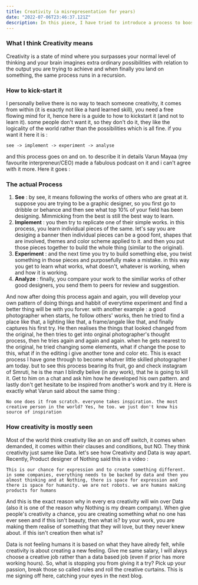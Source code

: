 ```yaml
---
title: Creativity (a misrepresentation for years)
date: "2022-07-06T23:46:37.121Z"
description: In this piece, I have tried to introduce a process to boost your creativity with practical examples. Check it out with a pre-read hint that it is not what you are thinking.
---
```

### What I think Creativity means
Creativity is a state of mind where you surpasses your normal level of thinking and your brain imagines extra ordinary possibilities with relation to the output you are trying to achieve and when finally you land on something, the same process runs in a recursion.

### How to kick-start it
I personally belive there is no way to teach someone creativity, it comes from within (it is exactly not like a hard learned skill), you need a free flowing mind for it, hence here is a guide to how to kickstart it (and not to learn it). some people don't want it, so they don't do it, they like the logicality of the world rather than the possibilities which is all fine. if you want it here it is : 

    see -> implement -> experiment -> analyse
and this process goes on and on. to describe it in details Varun Mayaa (my favourite interpreneur/CEO) made a fabulous podcast on it and i can't agree with it more. Here it goes :
### The actual Process
1. **See** : by see, it means following the works of others who are great at it. suppose you are trying to be a graphic designer, so you first go to dribble or behance and then see what top 10% of your field has been designing. Mimmicking from the best is still the best way to learn.
2. **Implement** : you then try to replicate one of their simple works. in this process, you learn individual pieces of the same. let's say you are desiging a banner then individual pieces can be a good font, shapes that are involved, themes and color scheme applied to it. and then you put those pieces together to build the whole thing (similar to the original).
3. **Experiment** : and the next time you try to build something else, you twist something in those pieces and purposefully make a mistake. in this way you get to learn what works, what doesn't, whatever is working, when and how it is working.
4. **Analyze** : finally, you compare your work to the similiar works of other good designers, you send them to peers for review and suggestion.

And now after doing this process again and again, you will develop your own pattern of doing things and habbit of everytime experiment and find a better thing will be with you forver. with another example : a good photographer when starts, he follow others' works, then he tried to find a place like that, a lighting like that, a frame/angale like that, and finally captures his first try. He then realises the things that looked changed from the original, he then tries to get into orginal photographer's thought process, then he tries again and again and again. when he gets nearest to the original, he tried changing some elements, what if change the pose to this, what if in the editing i give another tone and color etc. This is exact process I have gone through to become whatver little skilled photographer I am today. but to see this process bearing its fruit, go and check instagram of Smruti, he is the man I blindly belive (in any work), that he is going to kill it. Get to him on a chat and ask him how he developed his own pattern. and lastly don't get hesitate to be inspired from another's work and try it. Here is exactly what Varun said about the same thing :

    No one does it from scratch. everyone takes inspiration. the most creative person in the world? Yes, he too. we just don't know his source of inspiration
### How creativity is mostly seen
Most of the world think creativity like an on and off switch, it comes when demanded, it comes within their clauses and conditions, but NO. They think creativity just same like Data. let's see how Creativity and Data is way apart. Recently, Product designer of Nothing said this in a video :

    This is our chance for expression and to create something different. in some companies, everything needs to be backed by data and then you almost thinking and at Nothing, there is space for expression and there is space for humanity. we are not robots. we are humans making products for humans

And this is the exact reason why in every era creativity will win over Data (also it is one of the reason why Nothing is my dream company). When give people's creativity a chance, you are creating something what no one has ever seen and if this isn't beauty, then what is? by your work, you are making them realise of something that they will love, but they never knew about. if this isn't creation then what is?

Data is not feeling humans it is based on what they have alredy felt, while creativity is about creating a new feeling. Give me same salary, I will alwys choose a creative job rather than a data based job (even if prior has more working hours). So, what is stopping you from giving it a try? Pick up your passion, break those so called rules and roll the creative curtains. This is me signing off here, catching your eyes in the next blog.